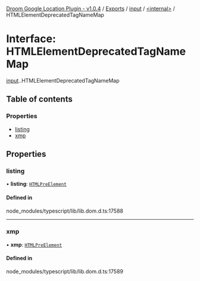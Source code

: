 [Droom Google Location Plugin - v1.0.4](../README.md) / [Exports](../modules.md) / [input](../modules/input.md) / [<internal\>](../modules/input._internal_.md) / HTMLElementDeprecatedTagNameMap

# Interface: HTMLElementDeprecatedTagNameMap

[input](../modules/input.md).[<internal>](../modules/input._internal_.md).HTMLElementDeprecatedTagNameMap

## Table of contents

### Properties

- [listing](input._internal_.HTMLElementDeprecatedTagNameMap.md#listing)
- [xmp](input._internal_.HTMLElementDeprecatedTagNameMap.md#xmp)

## Properties

### listing

• **listing**: [`HTMLPreElement`](../modules/input._internal_.md#htmlpreelement)

#### Defined in

node_modules/typescript/lib/lib.dom.d.ts:17588

___

### xmp

• **xmp**: [`HTMLPreElement`](../modules/input._internal_.md#htmlpreelement)

#### Defined in

node_modules/typescript/lib/lib.dom.d.ts:17589
